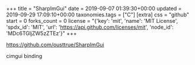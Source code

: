 +++
title = "SharpImGui"
date = 2019-09-07 01:39:30+00:00
updated = 2019-09-29 17:09:10+00:00
taxonomies.tags = ["C"]
[extra]
css = "github"
start = 0
forks_count = 0
license = "{'key': 'mit', 'name': 'MIT License', 'spdx_id': 'MIT', 'url': 'https://api.github.com/licenses/mit', 'node_id': 'MDc6TGljZW5zZTEz'}"
+++

<https://github.com/ousttrue/SharpImGui>

cimgui binding

